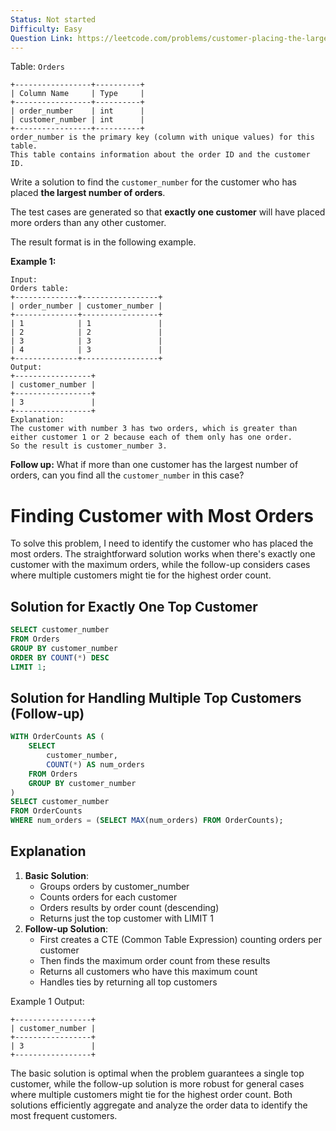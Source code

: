 ```yaml
---
Status: Not started
Difficulty: Easy
Question Link: https://leetcode.com/problems/customer-placing-the-largest-number-of-orders/
---
```

Table: `Orders`

```Plain
+-----------------+----------+
| Column Name     | Type     |
+-----------------+----------+
| order_number    | int      |
| customer_number | int      |
+-----------------+----------+
order_number is the primary key (column with unique values) for this table.
This table contains information about the order ID and the customer ID.
```

Write a solution to find the `customer_number` for the customer who has placed **the largest number of orders**.

The test cases are generated so that **exactly one customer** will have placed more orders than any other customer.

The result format is in the following example.

**Example 1:**

```Plain
Input:
Orders table:
+--------------+-----------------+
| order_number | customer_number |
+--------------+-----------------+
| 1            | 1               |
| 2            | 2               |
| 3            | 3               |
| 4            | 3               |
+--------------+-----------------+
Output:
+-----------------+
| customer_number |
+-----------------+
| 3               |
+-----------------+
Explanation:
The customer with number 3 has two orders, which is greater than either customer 1 or 2 because each of them only has one order.
So the result is customer_number 3.
```

**Follow up:** What if more than one customer has the largest number of orders, can you find all the `customer_number` in this case?

# Finding Customer with Most Orders

To solve this problem, I need to identify the customer who has placed the most orders. The straightforward solution works when there's exactly one customer with the maximum orders, while the follow-up considers cases where multiple customers might tie for the highest order count.

## Solution for Exactly One Top Customer

```SQL
SELECT customer_number
FROM Orders
GROUP BY customer_number
ORDER BY COUNT(*) DESC
LIMIT 1;
```

## Solution for Handling Multiple Top Customers (Follow-up)

```SQL
WITH OrderCounts AS (
    SELECT
        customer_number,
        COUNT(*) AS num_orders
    FROM Orders
    GROUP BY customer_number
)
SELECT customer_number
FROM OrderCounts
WHERE num_orders = (SELECT MAX(num_orders) FROM OrderCounts);
```

## Explanation

1. **Basic Solution**:
    - Groups orders by customer_number
    - Counts orders for each customer
    - Orders results by order count (descending)
    - Returns just the top customer with LIMIT 1
2. **Follow-up Solution**:
    - First creates a CTE (Common Table Expression) counting orders per customer
    - Then finds the maximum order count from these results
    - Returns all customers who have this maximum count
    - Handles ties by returning all top customers

Example 1 Output:

```Plain
+-----------------+
| customer_number |
+-----------------+
| 3               |
+-----------------+
```

The basic solution is optimal when the problem guarantees a single top customer, while the follow-up solution is more robust for general cases where multiple customers might tie for the highest order count. Both solutions efficiently aggregate and analyze the order data to identify the most frequent customers.